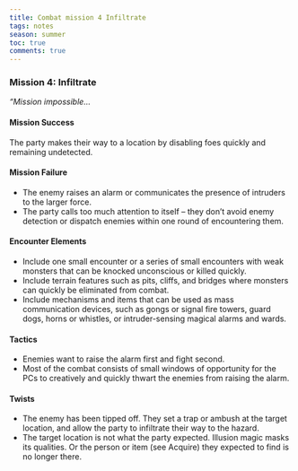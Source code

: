 ---title: Combat mission 4 Infiltratetags: notesseason: summertoc: truecomments: true---
### Mission 4: Infiltrate

_“Mission impossible…_

#### Mission Success

The party makes their way to a location by disabling foes quickly and remaining undetected.

#### Mission Failure

-   The enemy raises an alarm or communicates the presence of intruders to the larger force.
-   The party calls too much attention to itself – they don’t avoid enemy detection or dispatch enemies within one round of encountering them.

#### Encounter Elements

-   Include one small encounter or a series of small encounters with weak monsters that can be knocked unconscious or killed quickly.
-   Include terrain features such as pits, cliffs, and bridges where monsters can quickly be eliminated from combat.
-   Include mechanisms and items that can be used as mass communication devices, such as gongs or signal fire towers, guard dogs, horns or whistles, or intruder-sensing magical alarms and wards.

#### Tactics

-   Enemies want to raise the alarm first and fight second.
-   Most of the combat consists of small windows of opportunity for the PCs to creatively and quickly thwart the enemies from raising the alarm.

#### Twists

-   The enemy has been tipped off. They set a trap or ambush at the target location, and allow the party to infiltrate their way to the hazard.
-   The target location is not what the party expected. Illusion magic masks its qualities. Or the person or item (see Acquire) they expected to find is no longer there.
